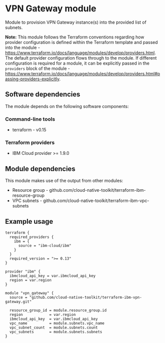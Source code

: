 # VPN Gateway module 

Module to provision VPN Gateway instance(s) into the provided list of subnets.

**Note:** This module follows the Terraform conventions regarding how provider configuration is defined within the Terraform template and passed into the module - https://www.terraform.io/docs/language/modules/develop/providers.html. The default provider configuration flows through to the module. If different configuration is required for a module, it can be explicitly passed in the `providers` block of the module - https://www.terraform.io/docs/language/modules/develop/providers.html#passing-providers-explicitly.

## Software dependencies

The module depends on the following software components:

### Command-line tools

- terraform - v0.15

### Terraform providers

- IBM Cloud provider >= 1.9.0

## Module dependencies

This module makes use of the output from other modules:

- Resource group - github.com/cloud-native-toolkit/terraform-ibm-resource-group
- VPC subnets - github.com/cloud-native-toolkit/terraform-ibm-vpc-subnets

## Example usage

```hcl-terraform
terraform {
  required_providers {
    ibm = {
      source = "ibm-cloud/ibm"
    }
  }
  required_version = ">= 0.13"
}

provider "ibm" {
  ibmcloud_api_key = var.ibmcloud_api_key
  region = var.region
}

module "vpn_gateway" {
  source = "github.com/cloud-native-toolkit/terraform-ibm-vpn-gateway.git"

  resource_group_id = module.resource_group.id
  region            = var.region
  ibmcloud_api_key  = var.ibmcloud_api_key
  vpc_name          = module.subnets.vpc_name
  vpc_subnet_count  = module.subnets.count
  vpc_subnets       = module.subnets.subnets
}
```

